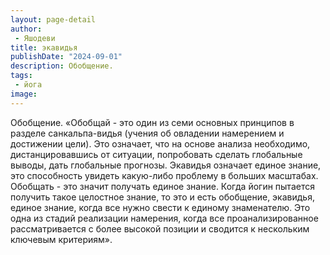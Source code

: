 ```yaml
---
layout: page-detail
author:
 - Яшодеви
title: экавидья
publishDate: "2024-09-01"
description: Обобщение.
tags:
 - йога
image: 
---
```


Обобщение.
 «Обобщай - это один из семи основных принципов в разделе санкальпа-видья (учения об овладении намерением и достижении цели). Это означает, что на основе анализа необходимо, дистанцировавшись от ситуации, попробовать сделать глобальные выводы, дать глобальные прогнозы. Экавидья означает единое знание, это способность увидеть какую-либо проблему в больших масштабах. Обобщать - это значит получать единое знание. Когда йогин пытается получить такое целостное знание, то это и есть обобщение, экавидья, единое знание, когда все нужно свести к единому знаменателю. Это одна из стадий реализации намерения, когда все проанализированное рассматривается с более высокой позиции и сводится к нескольким ключевым критериям».

